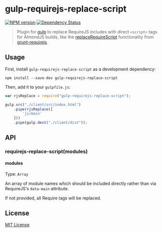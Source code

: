 # gulp-requirejs-replace-script
[![NPM version][npm-image]][npm-url] [![Dependency Status][depstat-image]][depstat-url]

> Plugin for [gulp](https://github.com/wearefractal/gulp) to replace RequireJS includes with direct `<script>` tags for AlmondJS builds, like the [replaceRequireScript](https://github.com/asciidisco/grunt-requirejs/blob/master/docs/almondIntegration.md) functionality from [grunt-requirejs](https://github.com/asciidisco/grunt-requirejs).

## Usage

First, install `gulp-requirejs-replace-script` as a development dependency:

```shell
npm install --save-dev gulp-requirejs-replace-script
```

Then, add it to your `gulpfile.js`:

```javascript
var rjsReplace = require("gulp-requirejs-replace-script");

gulp.src("./client/src/index.html")
	.pipe(rjsReplace([
		'js/main'
	]))
	.pipe(gulp.dest("./client/dist"));
```

## API

### requirejs-replace-script(modules)

#### modules
Type: `Array`  

An array of module names which should be included directly rather than via RequireJS's `data-main` attribute.

If not provided, all Require tags will be replaced.

## License

[MIT License](http://en.wikipedia.org/wiki/MIT_License)

[npm-url]: https://npmjs.org/package/gulp-requirejs-replace-script
[npm-image]: https://badge.fury.io/js/gulp-requirejs-replace-script.png

[depstat-url]: https://david-dm.org/jfmatt/gulp-requirejs-replace-script
[depstat-image]: https://david-dm.org/jfmatt/gulp-requirejs-replace-script.png
